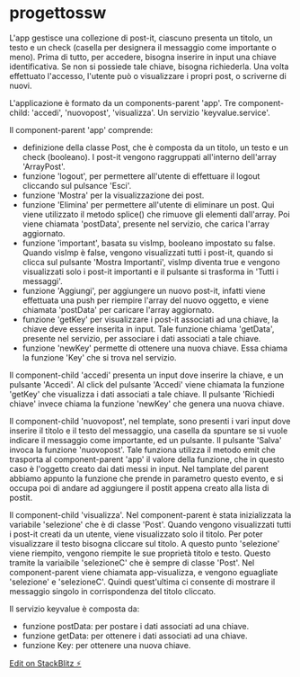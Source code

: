 # progettossw

L'app gestisce una collezione di post-it, ciascuno presenta un titolo, un testo e un check (casella per designera il messaggio come importante o meno). Prima di tutto, per accedere, bisogna inserire in input una chiave identificativa. Se non si possiede tale chiave, bisogna richiederla. Una volta effettuato l'accesso, l'utente può o visualizzare i propri post, o scriverne di nuovi. 

L'applicazione è formato da un components-parent 'app'. 
Tre component-child: 'accedi', 'nuovopost', 'visualizza'. 
Un servizio 'keyvalue.service'. 

Il component-parent 'app' comprende: 
- definizione della classe Post, che è composta da un titolo, un testo e un check (booleano). I post-it vengono raggruppati all'interno dell'array 'ArrayPost'.
- funzione 'logout', per permettere all'utente di effettuare il logout cliccando sul pulsance 'Esci'.
- funzione 'Mostra' per la visualizzazione dei post. 
- funzione 'Elimina' per permettere all'utente di eliminare un post. Qui viene utilizzato il metodo splice() che rimuove gli elementi dall'array. Poi viene chiamata 'postData', presente nel servizio, che carica l'array aggiornato.
- funzione 'important', basata su visImp, booleano impostato su false. Quando visImp è false, vengono visualizzati tutti i post-it, quando si clicca sul pulsante 'Mostra Importanti', visImp diventa true e vengono visualizzati solo i post-it importanti e il pulsante si trasforma in 'Tutti i messaggi'. 
- funzione 'Aggiungi', per aggiungere un nuovo post-it, infatti viene effettuata una push per riempire l'array del nuovo oggetto, e viene chiamata 'postData' per caricare l'array aggiornato. 
- funzione 'getKey' per visualizzare i post-it associati ad una chiave, la chiave deve essere inserita in input. Tale funzione chiama 'getData', presente nel servizio, per associare i dati associati a tale chiave. 
- funzione 'newKey' permette di ottenere una nuova chiave. Essa chiama la funzione 'Key' che si trova nel servizio. 

Il component-child 'accedi' presenta un input dove inserire la chiave, e un pulsante 'Accedi'. Al click del pulsante 'Accedi' viene chiamata la funzione 'getKey' che visualizza i dati associati a tale chiave. Il pulsante 'Richiedi chiave' invece chiama la funzione 'newKey' che genera una nuova chiave.

Il component-child 'nuovopost', nel template, sono presenti i vari input dove inserire il titolo e il testo del messaggio, una casella da spuntare se si vuole indicare il messaggio come importante, ed un pulsante. Il pulsante 'Salva' invoca la funzione 'nuovopost'. Tale funziona utilizza il metodo emit che trasporta al component-parent 'app' il valore della funzione, che in questo caso è l'oggetto creato dai dati messi in input. Nel tamplate del parent abbiamo appunto la funzione che prende in parametro questo evento, e si occupa poi di andare ad aggiungere il postit appena creato alla lista di postit. 

Il component-child 'visualizza'. Nel component-parent è stata inizializzata la variabile 'selezione' che è di classe 'Post'. 
Quando vengono visualizzati tutti i post-it creati da un utente, viene visualizzato solo il titolo. Per poter visualizzare il testo bisogna cliccare sul titolo. A questo punto 'selezione' viene riempito, vengono riempite le sue proprietà titolo e testo. Questo tramite la variaibile 'selezioneC' che è sempre di classe 'Post'. Nel component-parent viene chiamata app-visualizza, e vengono eguagliate 'selezione' e 'selezioneC'. Quindi quest'ultima ci consente di mostrare il messaggio singolo in corrispondenza del titolo cliccato.

Il servizio keyvalue è composta da: 
- funzione postData: per postare i dati associati ad una chiave.
- funzione getData: per ottenere i dati associati ad una chiave.
- funzione Key: per ottenere una nuova chiave.

[Edit on StackBlitz ⚡️](https://stackblitz.com/edit/progettossw)